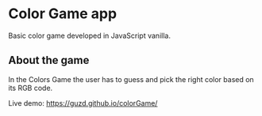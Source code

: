 # Color Game app

Basic color game developed in JavaScript vanilla. 


## About the game

In the Colors Game the user has to guess and pick the right color based on its RGB code.

Live demo: https://guzd.github.io/colorGame/
